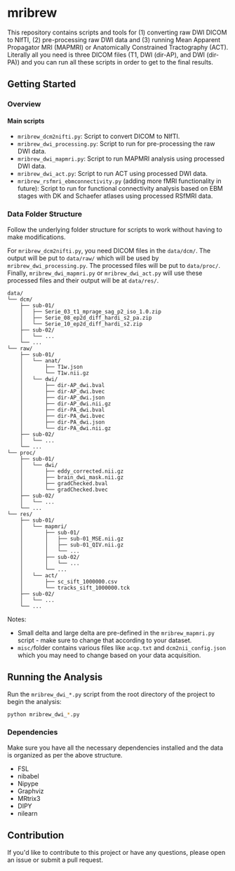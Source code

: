 # mribrew

This repository contains scripts and tools for (1) converting raw DWI DICOM to NIfTI, (2) pre-processing raw DWI data and (3) running Mean Apparent Propagator MRI (MAPMRI) or Anatomically Constrained Tractography (ACT). Literally all you need is three DICOM files (T1, DWI (dir-AP), and DWI (dir-PA)) and you can run all these scripts in order to get to the final results.

## Getting Started

### Overview

#### Main scripts
- `mribrew_dcm2nifti.py`: Script to convert DICOM to NIfTI.
- `mribrew_dwi_processing.py`: Script to run for pre-processing the raw DWI data.
- `mribrew_dwi_mapmri.py`: Script to run MAPMRI analysis using processed DWI data.
- `mribrew_dwi_act.py`: Script to run ACT using processed DWI data.
- `mribrew_rsfmri_ebmconnectivity.py` (adding more fMRI functionality in future): Script to run for functional connectivity analysis based on EBM stages with DK and Schaefer atlases using processed RSfMRI data.

### Data Folder Structure

Follow the underlying folder structure for scripts to work without having to make modifications. 

For `mribrew_dcm2nifti.py`, you need DICOM files in the `data/dcm/`. The output will be put to `data/raw/` which will be used by `mribrew_dwi_processing.py`. The processed files will be put to `data/proc/`. Finally, `mribrew_dwi_mapmri.py` or `mribrew_dwi_act.py` will use these processed files and their output will be at `data/res/`.

```
data/
└── dcm/
    ├── sub-01/
    │   ├── Serie_03_t1_mprage_sag_p2_iso_1.0.zip
    │   ├── Serie_08_ep2d_diff_hardi_s2_pa.zip
    │   └── Serie_10_ep2d_diff_hardi_s2.zip
    ├── sub-02/
    │   └── ...
    └── ...
└── raw/
    ├── sub-01/
    │   └── anat/
    │       ├── T1w.json
    │       └── T1w.nii.gz
    │   └── dwi/
    │       ├── dir-AP_dwi.bval
    │       ├── dir-AP_dwi.bvec
    │       ├── dir-AP_dwi.json
    │       ├── dir-AP_dwi.nii.gz
    │       ├── dir-PA_dwi.bval
    │       ├── dir-PA_dwi.bvec
    │       ├── dir-PA_dwi.json
    │       └── dir-PA_dwi.nii.gz
    ├── sub-02/
    │   └── ...
    └── ...
└── proc/
    ├── sub-01/
    │   └── dwi/
    │       ├── eddy_corrected.nii.gz
    │       ├── brain_dwi_mask.nii.gz
    │       ├── gradChecked.bval
    │       └── gradChecked.bvec
    ├── sub-02/
    │   └── ...
    └── ...
└── res/
    ├── sub-01/
    │   └── mapmri/
    │       ├── sub-01/
    │       │   ├── sub-01_MSE.nii.gz
    │       │   ├── sub-01_QIV.nii.gz
    │       │   └── ...
    │       ├── sub-02/
    │       │   └── ...
    │       └── ...
    │   └── act/
    │       ├── sc_sift_1000000.csv
    │       └── tracks_sift_1000000.tck
    ├── sub-02/
    │   └── ...
    └── ...
```

Notes:
- Small delta and large delta are pre-defined in the `mribrew_mapmri.py` script - make sure to change that according to your dataset.
- `misc/`folder contains various files like `acqp.txt` and `dcm2nii_config.json` which you may need to change based on your data acquisition.

## Running the Analysis

Run the `mribrew_dwi_*.py` script from the root directory of the project to begin the analysis:

```bash
python mribrew_dwi_*.py
```

### Dependencies
Make sure you have all the necessary dependencies installed and the data is organized as per the above structure.

- FSL
- nibabel
- Nipype
- Graphviz
- MRtrix3
- DIPY
- nilearn

## Contribution

If you'd like to contribute to this project or have any questions, please open an issue or submit a pull request.